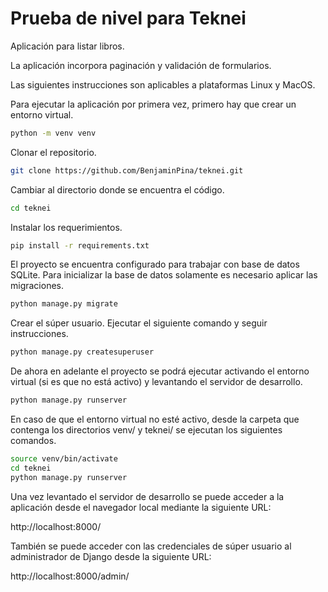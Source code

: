 # Prueba de nivel para Teknei

Aplicación para listar libros.

La aplicación incorpora paginación y validación de formularios.

Las siguientes instrucciones son aplicables a plataformas Linux y MacOS.

Para ejecutar la aplicación por primera vez, primero hay que crear un entorno virtual.
```bash
python -m venv venv
```

Clonar el repositorio.
```bash
git clone https://github.com/BenjaminPina/teknei.git
```

Cambiar al directorio donde se encuentra el código.
```bash
cd teknei
```

Instalar los requerimientos.
```bash
pip install -r requirements.txt
```

El proyecto se encuentra configurado para trabajar con base de datos SQLite.
Para inicializar la base de datos solamente es necesario aplicar las migraciones.
```bash
python manage.py migrate
```

Crear el súper usuario. Ejecutar el siguiente comando y seguir instrucciones.
```bash
python manage.py createsuperuser
```

De ahora en adelante el proyecto se podrá ejecutar activando el entorno virtual (si es que no está activo)
y levantando el servidor de desarrollo.
```bash
python manage.py runserver
```

En caso de que el entorno virtual no esté activo, desde la carpeta que contenga los
directorios venv/ y teknei/ se ejecutan los siguientes comandos.
```bash
source venv/bin/activate
cd teknei
python manage.py runserver
```

Una vez levantado el servidor de desarrollo se puede acceder a la aplicación desde
el navegador local mediante la siguiente URL:

http://localhost:8000/


También se puede acceder con las credenciales de súper usuario al administrador de Django desde la siguiente URL:

http://localhost:8000/admin/